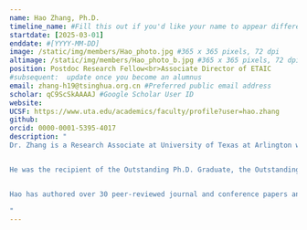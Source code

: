```yaml
---
name: Hao Zhang, Ph.D.
timeline_name: #Fill this out if you'd like your name to appear differently on the Timeline.
startdate: [2025-03-01]
enddate: #[YYYY-MM-DD]
image: /static/img/members/Hao_photo.jpg #365 x 365 pixels, 72 dpi
altimage: /static/img/members/Hao_photo_b.jpg #365 x 365 pixels, 72 dpi
position: Postdoc Research Fellow<br>Associate Director of ETAIC
#subsequent:  update once you become an alumnus
email: zhang-h19@tsinghua.org.cn #Preferred public email address
scholar: qC9ScSkAAAAJ #Google Scholar User ID
website:
UCSF: https://www.uta.edu/academics/faculty/profile?user=hao.zhang
github: 
orcid: 0000-0001-5395-4017
description: "
Dr. Zhang is a Research Associate at University of Texas at Arlington working with [Prof. Eric Tseng](https://www.nae.edu/248787/Dr-Hongtei-E-Tseng) (member of the [National Academy of Engineering](https://www.nae.edu/)), and the Associate Director of the [ETAIC (Embodied Technology for Autonomy, Intelligence, and Control) Research Lab](https://etaic.github.io/). He is currently conducting postdoctoral research in the [Safe AI Lab](https://safeai-lab.github.io/) at Carnegie Mellon University, working with [Prof. Ding Zhao](https://www.meche.engineering.cmu.edu/directory/bios/zhao-ding.html). He received his Ph.D. from School of Vehicle and Mobility at Tsinghua University, co-advised by [Prof. Zhi Wang](https://www.svm.tsinghua.edu.cn/essay/74/1854.html) and [Prof. Shengbo Eben Li](https://www.svm.tsinghua.edu.cn/essay/80/1812.html).


He was the recipient of the Outstanding Ph.D. Graduate, the Outstanding Doctoral Dissertation Award, and the “Shuimu Scholar” talent program at [Tsinghua University](https://www.tsinghua.edu.cn/en/) in 2024. His doctoral research directly contributed to the successful industry deployment of reinforcement learning methods in developing advanced driver-assistance systems and energy management systems, significantly enhancing the operational efficiency of connected and automated vehicles. Notably, the control systems he developed have been implemented in leading automotive companies such as [BYD Auto](https://www.byd.com/us), [Dongfeng Motor](https://www.dongfeng-global.com/), [SAIC Motor](https://www.saicmotor.com/english/index.shtml), and start-up automotive companies such as [Hybot](http://www.hybot.com.cn/). 


Hao has authored over 30 peer-reviewed journal and conference papers and am a co-inventor on more than 20 patents. His current research focuses on multi-agent reinforcement learning theory, the integration of large language models with closed-loop control, and human–robot collaboration using game theory. He aims to advance AI agents for real-world deployment in autonomous systems (including robotics and vehicles) and distributed energy systems.

"
---
```

